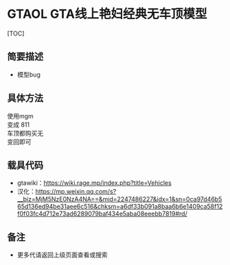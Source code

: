 



# GTAOL GTA线上艳妇经典无车顶模型


[TOC]


##  简要描述

- 模型bug



## 具体方法

使用mgm<BR>
变成 811<BR>
车顶都购买无<BR>
变回即可

## 载具代码
- gtawiki：https://wiki.rage.mp/index.php?title=Vehicles<BR>
- 汉化：https://mp.weixin.qq.com/s?__biz=MjM5NzE0NzA4NA==&mid=2247486227&idx=1&sn=0ca97d46b565d136ed94be31aee6c516&chksm=a6df33b091a8baa6b6e1409ca58f12f0f03fc4d712e73ad6289079baf434e5aba08eeebb7819#rd/

## 备注

- 更多代请返回上级页面查看或搜索
